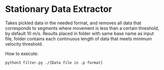 # Stationary Data Extractor

Takes pickled data in the needed format, and removes all data that corresponds to segments where movement is less than a certain threshold, by default 10 m/s. Results placed in folder with same base name as input file, folder contains each continuous length of data that meets minimum velocity threshold.

How to execute:
```
python3 filter.py ./[Data file in .p format]
```